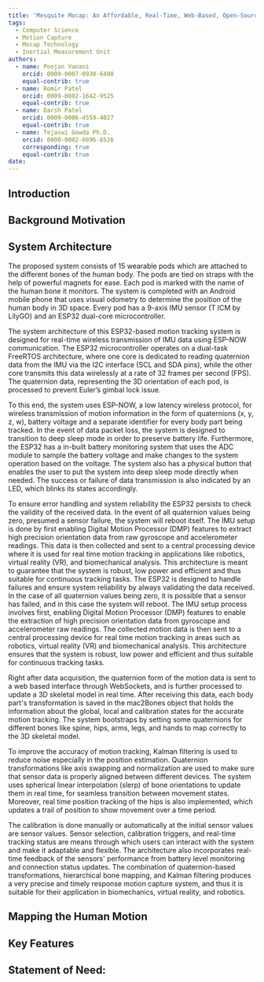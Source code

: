 ```yaml
---
title: 'Mesquite Mocap: An Affordable, Real-Time, Web-Based, Open-Source and Open-Hardware Motion Capture System'
tags:
  - Computer Science
  - Motion Capture
  - Mocap Technology
  - Inertial Measurement Unit
authors:
  - name: Poojan Vanani
    orcid: 0009-0007-0930-6400
    equal-contrib: true
  - name: Romir Patel
    orcid: 0009-0002-1642-9525
    equal-contrib: true
  - name: Darsh Patel
    orcid: 0009-0006-4559-4027
    equal-contrib: true
  - name: Tejaswi Gowda Ph.D.
    orcid: 0000-0002-0896-6526
    corresponding: true
    equal-contrib: true
date: 
---
```



## **Introduction**
 




## **Background Motivation**


## **System Architecture**

The proposed system consists of 15 wearable pods which are attached to the different bones of the human  body. The pods are tied on straps with the help of powerful magnets for ease. Each pod is  marked with the name of the human bone it monitors. The system is completed with an Android mobile phone  that uses visual odometry to determine the position of the human body in 3D space. Every  pod has a 9-axis IMU sensor (T ICM by LilyGO) and an  ESP32 dual-core microcontroller.

The system architecture of this ESP32-based motion tracking system is designed for real-time wireless transmission of IMU data using ESP-NOW communication. The ESP32 microcontroller operates on a dual-task FreeRTOS architecture, where one core is dedicated to reading quaternion data from the IMU via the I2C interface (SCL and SDA pins), while the other core transmits this data wirelessly at a rate of 32 frames per second (FPS). The quaternion data, representing the 3D orientation of each pod, is processed to prevent Euler’s gimbal lock issue.

To this end, the system uses ESP-NOW, a low latency wireless protocol, for wireless  transmission of motion information in the form of quaternions (x, y, z, w),  battery voltage and a separate identifier for every body part being tracked. In the event of data packet  loss, the system is designed to transition to deep sleep mode in order to preserve battery life. Furthermore,  the ESP32 has a in-built battery monitoring system that uses the ADC module to sample the battery voltage  and make changes to the system operation based on the voltage. The system also has a physical button that  enables the user to put the system into deep sleep mode directly when needed. The success or failure of  data transmission is also indicated by an LED, which blinks its states accordingly.

To ensure error handling and system reliability the ESP32 persists to check the validity of the received  data. In the event of all quaternion values being zero, presumed a sensor failure, the system will reboot  itself. The IMU setup is done by first enabling Digital Motion Processor (DMP) features to  extract high precision orientation data from raw gyroscope and accelerometer readings. This data is then collected and sent  to a central processing device where it is used for real time motion tracking in applications like robotics, virtual  reality (VR), and biomechanical analysis. This architecture is meant to guarantee that the system is  robust, low power and efficient and thus suitable for continuous tracking tasks.        The ESP32 is designed  to handle failures and ensure system reliability by always validating the data received. In the case of all quaternion  values being zero, it is possible that a sensor has failed, and in this case the system will  reboot. The IMU setup process involves first, enabling Digital Motion Processor (DMP) features to  enable the extraction of high precision orientation data from gyroscope and accelerometer raw readings. The collected motion data  is then sent to a central processing device for real time motion tracking in areas such as robotics, virtual  reality (VR) and biomechanical analysis. This architecture ensures that the system is robust, low  power and efficient and thus suitable for continuous tracking tasks.

Right after data acquisition, the quaternion form of the motion data is sent to a web based interface  through WebSockets, and is further processed to update a 3D skeletal model in real  time. After receiving this data, each body part's transformation is saved in the mac2Bones object  that holds the information about the global, local and calibration states for the accurate motion tracking. The system  bootstraps by setting some quaternions for different bones like spine, hips, arms,  legs, and hands to map correctly to the 3D skeletal model.

To improve the accuracy of motion tracking, Kalman filtering is used to reduce noise especially in the  position estimation. Quaternion transformations like axis swapping and normalization are used to make sure that sensor data is properly  aligned between different devices. The system uses spherical linear interpolation (slerp) of bone orientations to  update them in real time, for seamless transition between movement states. Moreover, real time position tracking of  the hips is also implemented, which updates a trail of position to show movement over a time  period.

The calibration is done manually or automatically at the initial sensor values are sensor values. Sensor selection,  calibration triggers, and real-time tracking status are means through which users can interact with the system and make  it adaptable and flexible. The architecture also incorporates real-time feedback of the sensors' performance from battery level  monitoring and connection status updates. The combination of quaternion-based transformations, hierarchical bone mapping, and Kalman  filtering produces a very precise and timely response motion capture system, and thus it is suitable for their application  in biomechanics, virtual reality, and robotics.




## **Mapping the Human Motion**



## **Key Features**
 

## **Statement of Need:**

